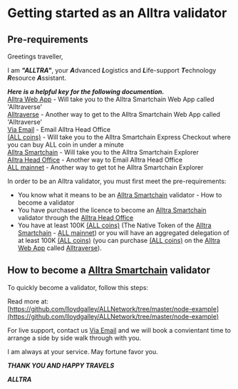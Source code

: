 # Getting started as an Alltra validator

## Pre-requirements


Greetings traveller, 

I am ***"ALLTRA"***, your ***A***dvanced ***L***ogistics and ***L***ife-support ***T***echnology ***R***esource ***A***ssistant.  

***Here is a helpful key for the following documention.***  
[Alltra Web App](https://www.alltraverse.com/) - Will take you to the Alltra Smartchain Web App called 'Alltraverse'  
[Alltraverse](https://www.alltraverse.com/) - Another way to get to the Alltra Smartchain Web App called 'Alltraverse'  
[Via Email](mailto:team@alltra.world) - Email Alltra Head Office  
[(ALL coins)](https://www.alltraverse.com/express-checkout) - Will take you to the Alltra Smartchain Express Checkout where you can buy ALL coin in under a minute  
[Alltra Smartchain](https://alltra.global) - Will take you to the Alltra Smartchain Explorer  
[Alltra Head Office](mailto:team@alltra.world) - Another way to Email Alltra Head Office  
[ALL mainnet](https://alltra.global) - Another way to get tot he Alltra Smartchain Explorer  
  
In order to be an Alltra validator, you must first meet the pre-requirements:

* You know what it means to be an [Alltra Smartchain](https://alltra.global) validator - How to become a validator
* You have purchased the licence to become an [Alltra Smartchain](https://alltra.global) validator through the [Alltra Head Office](mailto:team@alltra.world)
* You have at least 100K [(ALL coins)](https://www.alltraverse.com/express-checkout) (The Native Token of the [Alltra Smartchain](https://alltra.global) - [ALL mainnet](https://alltra.global)) or you will have an aggregated delegation of at least 100K [(ALL coins)](https://www.alltraverse.com/express-checkout) (you can purchase [(ALL coins)](https://www.alltraverse.com/express-checkout) on the [Alltra Web App](https://www.alltraverse.com/) called [Alltraverse](https://www.alltraverse.com/)).

## How to become a [Alltra Smartchain](https://alltra.global) validator

To quickly become a validator, follow this steps:

Read more at: [https://github.com/lloydgalley/ALLNetwork/tree/master/node-example](https://github.com/lloydgalley/ALLNetwork/tree/master/node-example)

For live support, contact us [Via Email](mailto:team@alltra.world) and we will book a convientant time to arrange a side by side walk through with you.

I am always at your service.
   May fortune favor you.

   ***THANK YOU AND HAPPY TRAVELS***

***ALLTRA***   

